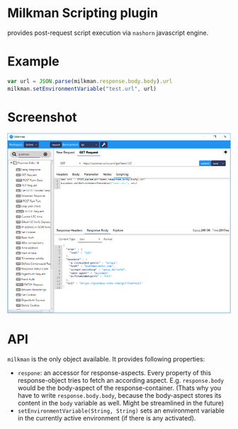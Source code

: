 # Milkman Scripting plugin

provides post-request script execution via `nashorn` javascript engine.

# Example

```javascript
var url = JSON.parse(milkman.response.body.body).url
milkman.setEnvironmentVariable("test.url", url)
```

# Screenshot

![img](/img/scripting-plugin.png)

# API

`milkman` is the only object available. It provides following properties:

 * `respone`: an accessor for response-aspects. Every property of this response-object tries to fetch an according aspect. E.g. `response.body` would be the body-aspect of the response-container. (Thats why you have to write `response.body.body`, because the body-aspect stores its content in the `body` variable as well. Might be streamlined in the future)
 *  `setEnvironmentVariable(String, String)` sets an environment variable in the currently active environment (if there is any activated).



